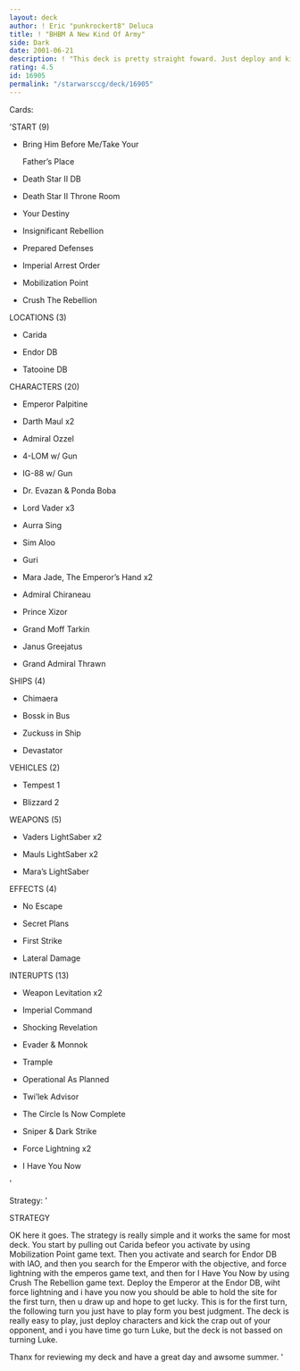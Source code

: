 ```yaml
---
layout: deck
author: ! Eric "punkrockert8" Deluca
title: ! "BHBM A New Kind Of Army"
side: Dark
date: 2001-06-21
description: ! "This deck is pretty straight foward. Just deploy and killl. Easy right?"
rating: 4.5
id: 16905
permalink: "/starwarsccg/deck/16905"
---
```

Cards: 

'START (9)


- Bring Him Before Me/Take Your

  Father’s Place        

- Death Star II DB

- Death Star II Throne Room

- Your Destiny

- Insignificant Rebellion

- Prepared Defenses

- Imperial Arrest Order

- Mobilization Point

- Crush The Rebellion


LOCATIONS (3)


- Carida

- Endor DB

- Tatooine DB


CHARACTERS (20)


- Emperor Palpitine

- Darth Maul x2

- Admiral Ozzel

- 4-LOM w/ Gun

- IG-88 w/ Gun

- Dr. Evazan & Ponda Boba

- Lord Vader x3

- Aurra Sing

- Sim Aloo

- Guri

- Mara Jade, The Emperor’s Hand x2

- Admiral Chiraneau

- Prince Xizor

- Grand Moff Tarkin

- Janus Greejatus

- Grand Admiral Thrawn


SHIPS (4)


- Chimaera

- Bossk in Bus

- Zuckuss in Ship

- Devastator


VEHICLES (2)


- Tempest 1

- Blizzard 2


WEAPONS (5)


- Vaders LightSaber x2

- Mauls LightSaber x2

- Mara’s LightSaber


EFFECTS (4)


- No Escape

- Secret Plans

- First Strike

- Lateral Damage


INTERUPTS (13)


- Weapon Levitation x2

- Imperial Command

- Shocking Revelation

- Evader & Monnok

- Trample

- Operational As Planned

- Twi’lek Advisor

- The Circle Is Now Complete

- Sniper & Dark Strike

- Force Lightning x2

- I Have You Now

'

Strategy: '

STRATEGY


OK here it goes.  The strategy is really simple and it works the same for most deck.  You start by pulling out Carida befeor you activate by using Mobilization Point game text.  Then you activate and search for Endor DB with IAO, and then you search for the Emperor with the objective, and force lightning with the emperos game text, and then for I Have You Now by using Crush The Rebellion game text.  Deploy the Emperor at the Endor DB, wiht force lightning and i have you now you should be able to hold the site for the first turn, then u draw up and hope to get lucky.  This is for the first turn, the following turn you just have to play form you best judgment.  The deck is really easy to play, just deploy characters and kick the crap out of your opponent, and i you have time go turn Luke, but the deck is not bassed on turning Luke.


Thanx for reviewing my deck and have a great day and awsome summer. '
